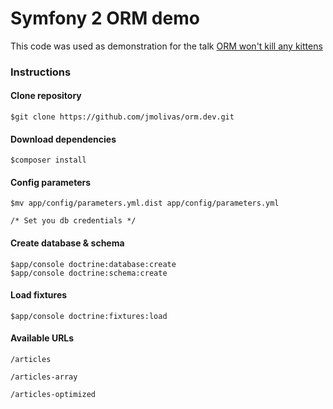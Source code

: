 Symfony 2 ORM demo
====
This code was used as demonstration for the talk [ORM won't kill any kittens](http://jmolivas.com/slides/mxlos/orm-wont-kill-any-kittens) 

### Instructions

#### Clone repository
````
$git clone https://github.com/jmolivas/orm.dev.git
````

#### Download dependencies
````
$composer install 
````

#### Config parameters
````
$mv app/config/parameters.yml.dist app/config/parameters.yml

/* Set you db credentials */
````

#### Create database & schema
````
$app/console doctrine:database:create  
$app/console doctrine:schema:create
````

#### Load fixtures
````
$app/console doctrine:fixtures:load
````

#### Available URLs
````
/articles

/articles-array

/articles-optimized
````